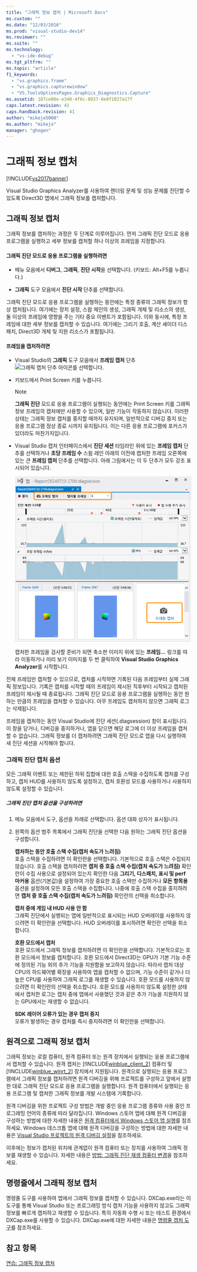```yaml
---
title: "그래픽 정보 캡처 | Microsoft Docs"
ms.custom: ""
ms.date: "12/03/2016"
ms.prod: "visual-studio-dev14"
ms.reviewer: ""
ms.suite: ""
ms.technology: 
  - "vs-ide-debug"
ms.tgt_pltfrm: ""
ms.topic: "article"
f1_keywords: 
  - "vs.graphics.frame"
  - "vs.graphics.capturewindow"
  - "VS.ToolsOptionsPages.Graphics_Diagnostics.Capture"
ms.assetid: 187ce86e-e340-4f6c-8937-8e8f1027a17f
caps.latest.revision: 41
caps.handback.revision: 41
author: "mikejo5000"
ms.author: "mikejo"
manager: "ghogen"
---
```

# 그래픽 정보 캡처
[!INCLUDE[vs2017banner](../code-quality/includes/vs2017banner.md)]

Visual Studio Graphics Analyzer를 사용하여 렌더링 문제 및 성능 문제를 진단할 수 있도록 Direct3D 앱에서 그래픽 정보를 캡처합니다.  
  
## 그래픽 정보 캡처  
 그래픽 정보를 캡처하는 과정은 두 단계로 이루어집니다.  먼저 그래픽 진단 모드로 응용 프로그램을 실행하고 세부 정보를 캡처할 하나 이상의 프레임을 지정합니다.  
  
#### 그래픽 진단 모드로 응용 프로그램을 실행하려면  
  
-   메뉴 모음에서 **디버그**, **그래픽**, **진단 시작**을 선택합니다.  \(키보드: Alt\+F5를 누릅니다.\)  
  
-   **그래픽** 도구 모음에서 **진단 시작** 단추를 선택합니다.  
  
 그래픽 진단 모드로 응용 프로그램을 실행하는 동안에는 특정 종류의 그래픽 정보가 항상 캡처됩니다. 여기에는 장치 설정, 스왑 체인의 생성, 그래픽 개체 및 리소스의 생성, 둘 이상의 프레임에 영향을 주는 기타 중요 이벤트가 포함됩니다.  이와 동시에, 특정 프레임에 대한 세부 정보를 캡처할 수 있습니다. 여기에는 그리기 호출, 계산 셰이더 디스패치, Direct3D 개체 및 지원 리소스가 포함됩니다.  
  
#### 프레임을 캡처하려면  
  
-   Visual Studio의 **그래픽** 도구 모음에서 **프레임 캡처** 단추 ![그래픽 캡처 단추 아이콘](~/debugger/graphics/media/debuggingdirectxgraphics.png "DebuggingDirectXGraphics")를 선택합니다.  
  
-   키보드에서 Print Screen 키를 누릅니다.  
  
    > [!NOTE]
    >  **그래픽 진단** 모드로 응용 프로그램이 실행되는 동안에는 Print Screen 키를 그래픽 정보 프레임의 캡처에만 사용할 수 있으며, 일반 기능이 작동하지 않습니다.  이러한 상태는 그래픽 정보 캡처를 중지할 때까지 유지되며, 일반적으로 디버깅 중지 또는 응용 프로그램 정상 종료 시까지 유지됩니다. 이는 다른 응용 프로그램에 포커스가 있더라도 마찬가지입니다.  
  
-   Visual Studio 캡처 인터페이스에서 **진단 세션** 타임라인 위에 있는 **프레임 캡처** 단추를 선택하거나 **초당 프레임 수** 스윔 레인 아래의 이전에 캡처한 프레임 오른쪽에 있는 큰 **프레임 캡처** 단추를 선택합니다.  아래 그림에서는 이 두 단추가 모두 강조 표시되어 있습니다.  
  
     ![GPU 사용 도구를 사용하여 프레임을 캡처합니다.](../debugger/media/pix_gpu_usage_tool_capture_frame.png "pix\_gpu\_usage\_tool\_capture\_frame")  
  
     캡처한 프레임을 검사할 준비가 되면 축소판 이미지 위에 있는 **프레임...** 링크를 따라 이동하거나 미리 보기 이미지를 두 번 클릭하여 **Visual Studio Graphics Analyzer**를 시작합니다.  
  
 전체 프레임만 캡처할 수 있으므로, 캡처를 시작하면 기록된 다음 프레임부터 실제 그래픽 정보입니다.  기록은 캡처를 시작할 때의 프레임이 제시된 직후부터 시작되고 캡처된 프레임이 제시될 때 종료됩니다.  그래픽 진단 모드로 응용 프로그램을 실행하는 동안 원하는 만큼의 프레임을 캡처할 수 있습니다.  아무 프레임도 캡처하지 않으면 그래픽 로그는 삭제됩니다.  
  
 프레임을 캡처하는 동안 Visual Studio에 진단 세션\(.diagsession\) 창이 표시됩니다.  이 창을 닫거나, 디버깅을 중지하거나, 앱을 닫으면 해당 로그에 더 이상 프레임을 캡처할 수 없습니다.  그래픽 정보를 더 캡처하려면 그래픽 진단 모드로 앱을 다시 실행하여 새 진단 세션을 시작해야 합니다.  
  
### 그래픽 진단 캡처 옵션  
 모든 그래픽 이벤트 또는 제한된 하위 집합에 대한 호출 스택을 수집하도록 캡처를 구성하고, 캡처 HUD를 사용하지 않도록 설정하고, 캡처 호환성 모드를 사용하거나 사용하지 않도록 설정할 수 있습니다.  
  
##### 그래픽 진단 캡처 옵션을 구성하려면  
  
1.  메뉴 모음에서 도구, 옵션을 차례로 선택합니다.  옵션 대화 상자가 표시됩니다.  
  
2.  왼쪽의 옵션 범주 목록에서 그래픽 진단을 선택한 다음 원하는 그래픽 진단 옵션을 구성합니다.  
  
     **캡처하는 동안 호출 스택 수집\(캡처 속도가 느려짐\)**  
     호출 스택을 수집하려면 이 확인란을 선택합니다.  기본적으로 호출 스택은 수집되지 않습니다.  호출 스택을 캡처하려면 **캡처 중 호출 스택 수집\(캡처 속도가 느려짐\)** 확인란이 수집 사용으로 설정되어 있는지 확인한 다음 **그리기, 디스패치, 표시 및 perf 마커용** 옵션\(기본값\)을 설정하여 가장 중요한 호출 스택만 수집하거나 **모든 항목용** 옵션을 설정하여 모든 호출 스택을 수집합니다.  나중에 호출 스택 수집을 중지하려면 **캡처 중 호출 스택 수집\(캡처 속도가 느려짐\)** 확인란의 선택을 취소합니다.  
  
     **캡처 중에 게임 내 HUD 사용 안 함**  
     그래픽 진단에서 실행되는 앱에 일반적으로 표시되는 HUD 오버레이를 사용하지 않으려면 이 확인란을 선택합니다.  HUD 오버레이를 표시하려면 확인란 선택을 취소합니다.  
  
     **호환 모드에서 캡처**  
     호환 모드에서 그래픽 정보를 캡처하려면 이 확인란을 선택합니다.  기본적으로는 호환 모드에서 정보를 캡처합니다.  호환 모드에서 Direct3D는 GPU가 기본 기능 수준에 정의된 기능 외의 추가 기능을 지원함을 보고하지 않습니다.  따라서 캡처 대상 CPU의 하드웨어별 확장을 사용하여 앱을 캡처할 수 없으며, 기능 수준이 같거나 더 높은 CPU를 사용하여 그래픽 로그를 재생할 수 있습니다.  호환 모드를 사용하지 않으려면 이 확인란의 선택을 취소합니다. 호환 모드를 사용하지 않도록 설정한 상태에서 캡처한 로그는 캡처 중에 앱에서 사용했던 것과 같은 추가 기능을 지원하지 않는 GPU에서는 재생할 수 없습니다.  
  
     **SDK 레이어 오류가 있는 경우 캡처 중지**  
     오류가 발생하는 경우 캡처를 즉시 중지하려면 이 확인란을 선택합니다.  
  
## 원격으로 그래픽 정보 캡처  
 그래픽 정보는 로컬 컴퓨터, 원격 컴퓨터 또는 원격 장치에서 실행되는 응용 프로그램에서 캡처할 수 있습니다.  원격 캡처는 [!INCLUDE[winblue_client_2](../debugger/includes/winblue_client_2_md.md)] 컴퓨터 및 [!INCLUDE[winblue_winrt_2](../debugger/includes/winblue_winrt_2_md.md)] 장치에서 지원됩니다.  원격으로 실행되는 응용 프로그램에서 그래픽 정보를 캡처하려면 원격 디버깅을 위해 프로젝트를 구성하고 앞에서 설명한 대로 그래픽 진단 모드로 응용 프로그램을 실행합니다.  원격 컴퓨터에서 실행되는 응용 프로그램 및 캡처한 그래픽 정보를 개발 시스템에 기록합니다.  
  
 원격 디버깅을 위한 프로젝트 구성 방법은 개발 중인 응용 프로그램 종류와 사용 중인 프로그래밍 언어의 종류에 따라 달라집니다.  Windows 스토어 앱에 대해 원격 디버깅을 구성하는 방법에 대한 자세한 내용은 [원격 컴퓨터에서 Windows 스토어 앱 실행](../debugger/run-windows-store-apps-on-a-remote-machine.md)를 참조하세요.  Windows 데스크톱 앱에 대해 원격 디버깅을 구성하는 방법에 대한 자세한 내용은 [Visual Studio 프로젝트의 원격 디버깅 설정](../Topic/Set%20Up%20Remote%20Debugging%20for%20a%20Visual%20Studio%20Project.md)을 참조하세요.  
  
 이후에는 정보가 캡처된 위치에 관계없이 원격 컴퓨터 또는 장치를 사용하여 그래픽 정보를 재생할 수 있습니다.  자세한 내용은 [방법: 그래픽 진단 재생 컴퓨터 변경](../debugger/how-to-change-the-graphics-diagnostics-playback-machine.md)을 참조하세요.  
  
## 명령줄에서 그래픽 정보 캡처  
 명령줄 도구를 사용하여 앱에서 그래픽 정보를 캡처할 수 있습니다.  DXCap.exe라는 이 도구를 통해 Visual Studio 또는 프로그래밍 방식 캡처 기능을 사용하지 않고도 그래픽 정보를 빠르게 캡처하고 재생할 수 있습니다.  특히 자동화 수행 시 또는 테스트 환경에서 DXCap.exe를 사용할 수 있습니다.  DXCap.exe에 대한 자세한 내용은 [명령줄 캡처 도구](../debugger/command-line-capture-tool.md)를 참조하세요.  
  
## 참고 항목  
 [연습: 그래픽 정보 캡처](../debugger/walkthrough-capturing-graphics-information.md)